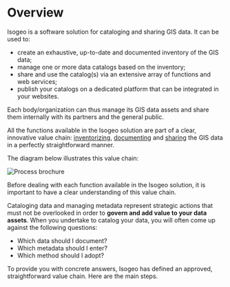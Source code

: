 # Overview

Isogeo is a software solution for cataloging and sharing GIS data. It can be used to:

* create an exhaustive, up-to-date and documented inventory of the GIS data;
* manage one or more data catalogs based on the inventory;
* share and use the catalog(s) via an extensive array of functions and web services;
* publish your catalogs on a dedicated platform that can be integrated in your websites.

Each body/organization can thus manage its GIS data assets and share them internally with its partners and the general public.

All the functions available in the Isogeo solution are part of a clear, innovative value chain: [inventorizing](/en/introduction/inventorize.html), [documenting](/en/introduction/documentation.html) and [sharing](/en/introduction/share.html) the GIS data in a perfectly straightforward manner.

The diagram below illustrates this value chain:

![Process brochure](/images/brochure_EN.png "A business-oriented process")

Before dealing with each function available in the Isogeo solution, it is important to have a clear understanding of this value chain.

Cataloging data and managing metadata represent strategic actions that must not be overlooked in order to **govern and add value to your data assets**. When you undertake to catalog your data, you will often come up against the following questions:

* Which data should I document?
* Which metadata should I enter?
* Which method should I adopt?

To provide you with concrete answers, Isogeo has defined an approved, straightforward value chain. Here are the main steps.

